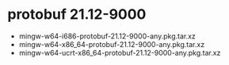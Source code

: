 # protobuf 21.12-9000

 - mingw-w64-i686-protobuf-21.12-9000-any.pkg.tar.xz
 - mingw-w64-x86_64-protobuf-21.12-9000-any.pkg.tar.xz
 - mingw-w64-ucrt-x86_64-protobuf-21.12-9000-any.pkg.tar.xz
